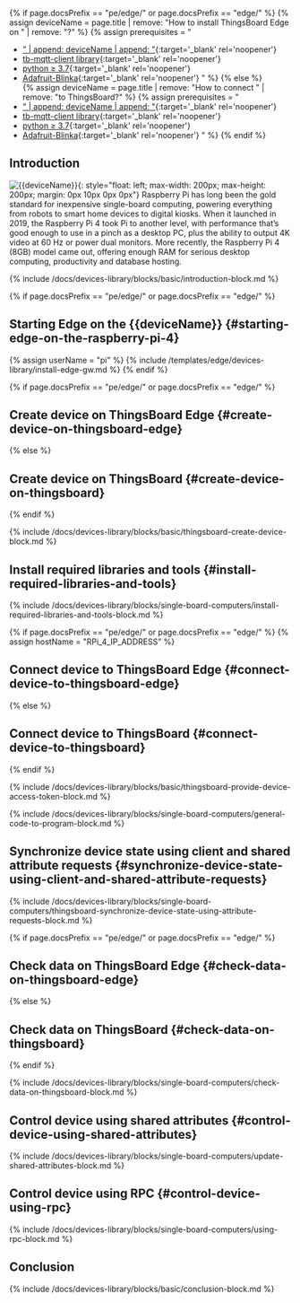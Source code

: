 {% if page.docsPrefix == "pe/edge/" or page.docsPrefix == "edge/" %}
{% assign deviceName = page.title | remove: "How to install ThingsBoard Edge on " | remove: "?" %}
{% assign prerequisites = "
- [" | append: deviceName | append: "](https://www.raspberrypi.com/products/raspberry-pi-4-model-b/){:target='_blank' rel='noopener'}
- [tb-mqtt-client library](https://pypi.org/project/tb-mqtt-client/){:target='_blank' rel='noopener'}
- [python ≥ 3.7](https://www.python.org/){:target='_blank' rel='noopener'}
- [Adafruit-Blinka](https://pypi.org/project/Adafruit-Blinka/){:target='_blank' rel='noopener'} "
 %}
{% else %}  
{% assign deviceName = page.title | remove: "How to connect " | remove: "to ThingsBoard?" %}
{% assign prerequisites = "
- [" | append: deviceName | append: "](https://www.raspberrypi.com/products/raspberry-pi-4-model-b/){:target='_blank' rel='noopener'}
- [tb-mqtt-client library](https://pypi.org/project/tb-mqtt-client/){:target='_blank' rel='noopener'}
- [python ≥ 3.7](https://www.python.org/){:target='_blank' rel='noopener'}
- [Adafruit-Blinka](https://pypi.org/project/Adafruit-Blinka/){:target='_blank' rel='noopener'} "
 %}
{% endif %}

## Introduction
![{{deviceName}}](https://img.thingsboard.io/devices-library/{{page.deviceImageFileName}}){: style="float: left; max-width: 200px; max-height: 200px; margin: 0px 10px 0px 0px"}
Raspberry Pi has long been the gold standard for inexpensive single-board computing, powering everything from robots to
smart home devices to digital kiosks. When it launched in 2019, the Raspberry Pi 4 took Pi to another level, with
performance that’s good enough to use in a pinch as a desktop PC, plus the ability to output 4K video at 60 Hz or power
dual monitors. More recently, the Raspberry Pi 4 (8GB) model came out, offering enough RAM for serious desktop computing,
productivity and database hosting.

{% include /docs/devices-library/blocks/basic/introduction-block.md %}

{% if page.docsPrefix == "pe/edge/" or page.docsPrefix == "edge/" %}
## Starting Edge on the {{deviceName}} {#starting-edge-on-the-raspberry-pi-4}
{% assign userName = "pi" %}
{% include /templates/edge/devices-library/install-edge-gw.md %}
{% endif %}

{% if page.docsPrefix == "pe/edge/" or page.docsPrefix == "edge/" %}
## Create device on ThingsBoard Edge {#create-device-on-thingsboard-edge}
{% else %}
## Create device on ThingsBoard {#create-device-on-thingsboard}
{% endif %}

{% include /docs/devices-library/blocks/basic/thingsboard-create-device-block.md %}

## Install required libraries and tools {#install-required-libraries-and-tools}

{% include /docs/devices-library/blocks/single-board-computers/install-required-libraries-and-tools-block.md %}

{% if page.docsPrefix == "pe/edge/" or page.docsPrefix == "edge/" %}
{% assign hostName = "RPi_4_IP_ADDRESS" %}
## Connect device to ThingsBoard Edge {#connect-device-to-thingsboard-edge}
{% else %}
## Connect device to ThingsBoard {#connect-device-to-thingsboard}
{% endif %}

{% include /docs/devices-library/blocks/basic/thingsboard-provide-device-access-token-block.md %}

{% include /docs/devices-library/blocks/single-board-computers/general-code-to-program-block.md %}

## Synchronize device state using client and shared attribute requests {#synchronize-device-state-using-client-and-shared-attribute-requests}

{% include /docs/devices-library/blocks/single-board-computers/thingsboard-synchronize-device-state-using-attribute-requests-block.md %}

{% if page.docsPrefix == "pe/edge/" or page.docsPrefix == "edge/" %}
## Check data on ThingsBoard Edge {#check-data-on-thingsboard-edge}
{% else %}
## Check data on ThingsBoard {#check-data-on-thingsboard}
{% endif %}

{% include /docs/devices-library/blocks/single-board-computers/check-data-on-thingsboard-block.md %}

## Control device using shared attributes {#control-device-using-shared-attributes}

{% include /docs/devices-library/blocks/single-board-computers/update-shared-attributes-block.md %}

## Control device using RPC {#control-device-using-rpc}

{% include /docs/devices-library/blocks/single-board-computers/using-rpc-block.md %}

## Conclusion

{% include /docs/devices-library/blocks/basic/conclusion-block.md %}
